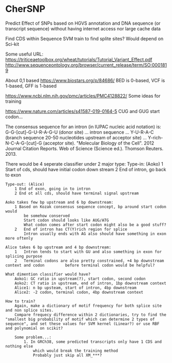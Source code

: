 # CherSNP
Predict Effect of SNPs based on HGVS annotation and DNA sequence (or transcript sequence)
without having internet access nor large cache data

Find CDS within Sequence
SVM train to find splite sites?
Would depend on Sci-kit


Some useful URL:
https://triticeaetoolbox.org/wheat/tutorials/Tutorial_Variant_Effect.pdf
http://www.sequenceontology.org/browser/current_release/term/SO:0001819

About 0,1 based
https://www.biostars.org/p/84686/
BED is 0-based, VCF is 1-based, GFF is 1-based

https://www.ncbi.nlm.nih.gov/pmc/articles/PMC4128822/
Some ideas for training

https://www.nature.com/articles/s41587-019-0164-5
CUG and GUG start codon...

The consensus sequence for an intron (in IUPAC nucleic acid notation) is: G-G-[cut]-G-U-R-A-G-U (donor site) ... intron sequence ... Y-U-R-A-C (branch sequence 20-50 nucleotides upstream of acceptor site) ... Y-rich-N-C-A-G-[cut]-G (acceptor site).
"Molecular Biology of the Cell". 2012 Journal Citation Reports. Web of Science (Science ed.). Thomson Reuters. 2013.

There would be 4 seperate classifier under 2 major type:
	Type-in: (Aoko)
		1 Start of cds, should have initial codon down stream
		2 End of intron, go back to exon

	Type-out: (Alice)
		1 End of exon, going in to intron
		2 End ot all cds, should have terminal signal upstream

	Aoko takes few bp upstream and 6 bp downstream:
		1 Based on Kozak consensus sequence concept, bp around start codon would
			be somehow conserved
			Start codon should looks like AUG/ATG
			What codon comes after start codon might also be a good stuff?
		2	End of intron has CT(Y)rich region for splice
			Intron usually ends with AG also should have something in exon more oftenly

	Alice takes 6 bp upstream and 4 bp downstream:
		1	Intron tends to start with GU and also something in exon for splicing purpose
		2	Terminal codons are also pretty constrained, +4 bp downstream context and codon 		before terminal codon would be helpful?

	What dimention classifier would have?
		Aoko1: GC ratio in upstream(?), start codon, second codon
		Aoko2: CT ratio in upstream, end of intron, 1bp downstream context
		Alice1: n bp upsteam, start of intron, 4bp downstream
		Alice2: -2 codon, terminal codon, 4bp downstream context

	How to train?
		Again, make a dictionary of motif frequency for both splice site and non splice sites.
		Compare frequecy difference within 2 dictionaries, try to find the "smallest big probability of motif which can determine 2 types of sequence", and set these values for SVM kernel (Linear?) or use RBF and polynomial on scikit?

		Some problem...:
			1. In GRCh38, some predicted transcripts only have 1 CDS and nothing else
				which would break the training method
				Probably just skip all XM_***?
